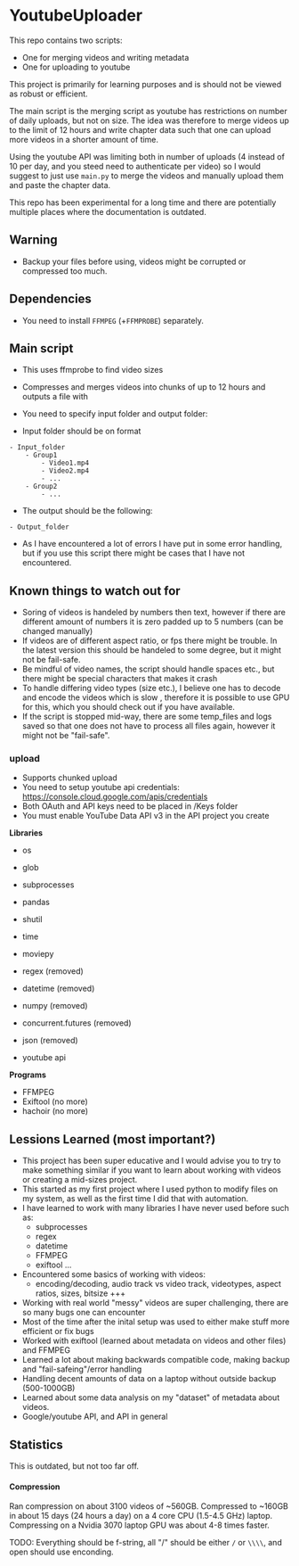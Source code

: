 # YoutubeUploader

This repo contains two scripts:
- One for merging videos and writing metadata
- One for uploading to youtube

This project is primarily for learning purposes and is should not be viewed as robust or efficient.

The main script is the merging script as youtube has restrictions on number of daily uploads, but not on size.
The idea was therefore to merge videos up to the limit of 12 hours and write chapter data such that one can 
upload more videos in a shorter amount of time.

Using the youtube API was limiting both in number of uploads (4 instead of 10 per day, and you steed need to
authenticate per video) so I would suggest to just use `main.py` to merge the videos and manually upload them 
and paste the chapter data. 

This repo has been experimental for a long time and there are potentially multiple places where the 
documentation is outdated.

## Warning
- Backup your files before using, videos might be corrupted or compressed too much.

## Dependencies
- You need to install `FFMPEG` (+`FFMPROBE`) separately.

## Main script
- This uses ffmprobe to find video sizes
- Compresses and merges videos into chunks of up to 12 hours and outputs a file with

- You need to specify input folder and output folder:
- Input folder should be on format
```
- Input_folder
    - Group1
        - Video1.mp4
        - Video2.mp4
        - ...
    - Group2
        - ...
```
- The output should be the following:
```
- Output_folder
```
- As I have encountered a lot of errors I have put in some error handling, but if you use this script there
might be cases that I have not encountered.

## Known things to watch out for
- Soring of videos is handeled by numbers then text, however if there are different amount of numbers it is
zero padded up to 5 numbers (can be changed manually)
- If videos are of different aspect ratio, or fps there might be trouble. In the latest version this should
be handeled to some degree, but it might not be fail-safe.
- Be mindful of video names, the script should handle spaces etc., but there might be special characters that
makes it crash
- To handle differing video types (size etc.), I believe one has to decode and encode the videos which is slow
, therefore it is possible to use GPU for this, which you should check out if you have available.
- If the script is stopped mid-way, there are some temp_files and logs saved so that one does not have to
process all files again, however it might not be "fail-safe".

### upload
- Supports chunked upload
- You need to setup youtube api credentials: https://console.cloud.google.com/apis/credentials
- Both OAuth and API keys need to be placed in /Keys folder
- You must enable YouTube Data API v3 in the API project you create

**Libraries**
- os
- glob
- subprocesses
- pandas
- shutil
- time
- moviepy
- regex (removed)
- datetime (removed)
- numpy (removed)
- concurrent.futures (removed)
- json (removed)

- youtube api

**Programs**
- FFMPEG
- Exiftool (no more)
- hachoir (no more)

## Lessions Learned (most important?)
- This project has been super educative and I would advise you to try to make something similar if you want
to learn about working with videos or creating a mid-sizes project.
- This started as my first project where I used python to modify files on my system, as well as the first time
I did that with automation.
- I have learned to work with many libraries I have never used before such as:
    - subprocesses
    - regex
    - datetime
    - FFMPEG
    - exiftool
    ...
- Encountered some basics of working with videos:
    - encoding/decoding, audio track vs video track, videotypes, aspect ratios, sizes, bitsize +++
- Working with real world "messy" videos are super challenging, there are so many bugs one can encounter
- Most of the time after the inital setup was used to either make stuff more efficient or fix bugs
- Worked with exiftool (learned about metadata on videos and other files) and FFMPEG
- Learned a lot about making backwards compatible code, making backup and "fail-safeing"/error handling
- Handling decent amounts of data on a laptop without outside backup (500-1000GB)
- Learned about some data analysis on my "dataset" of metadata about videos.
- Google/youtube API, and API in general

## Statistics
This is outdated, but not too far off.

#### Compression
Ran compression on about 3100 videos of ~560GB. Compressed to ~160GB in about 15 days (24 hours a day) on a 4
core CPU (1.5-4.5 GHz) laptop.
Compressing on a Nvidia 3070 laptop GPU was about 4-8 times faster.  


TODO:
Everything should be f-string, all "/" should be either `/` or `\\\\`, and open should use enconding.
